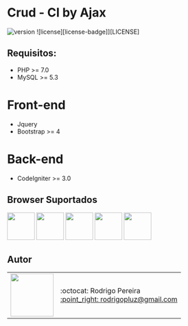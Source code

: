 # Crud - CI by Ajax

![version](https://img.shields.io/badge/version-1.0.0-blue.svg) 
![license][license-badge]][LICENSE] 

## Requisitos:

- PHP >= 7.0
- MySQL >= 5.3

# Front-end
- Jquery
- Bootstrap >= 4

# Back-end
- CodeIgniter >= 3.0

## Browser Suportados

<img src="https://s3.amazonaws.com/creativetim_bucket/github/browser/chrome.png" width="64" height="64">
<img src="https://s3.amazonaws.com/creativetim_bucket/github/browser/firefox.png" width="64" height="64">
<img src="https://s3.amazonaws.com/creativetim_bucket/github/browser/edge.png" width="64" height="64">
<img src="https://s3.amazonaws.com/creativetim_bucket/github/browser/safari.png" width="64" height="64">
<img src="https://s3.amazonaws.com/creativetim_bucket/github/browser/opera.png" width="64" height="64">

## Autor

<table>
  <tr>
    <td>
      <img src="https://avatars2.githubusercontent.com/u/8739638?s=460&v=4" width="100">
    </td>
    <td>
      :octocat: Rodrigo Pereira<br />
      <a href="mailto:rodrigopluz@gmail.com">:point_right: rodrigopluz@gmail.com</a><br />
    </td>
  </tr>
</table>

